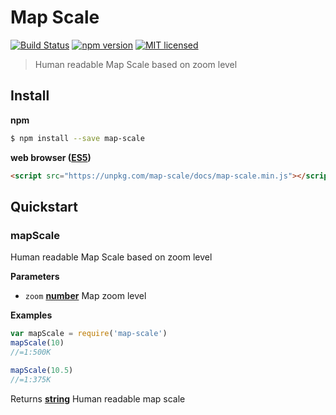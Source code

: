 # Map Scale

[![Build Status](https://travis-ci.org/DenisCarriere/map-scale.svg?branch=master)](https://travis-ci.org/DenisCarriere/map-scale)
[![npm version](https://badge.fury.io/js/map-scale.svg)](https://badge.fury.io/js/map-scale)
[![MIT licensed](https://img.shields.io/badge/license-MIT-blue.svg)](https://raw.githubusercontent.com/DenisCarriere/map-scale/master/LICENSE)

> Human readable Map Scale based on zoom level

## Install

**npm**

```bash
$ npm install --save map-scale
```

**web browser ([ES5](https://kangax.github.io/compat-table/es5))**

```html
<script src="https://unpkg.com/map-scale/docs/map-scale.min.js"></script>
```

## Quickstart

<!-- Generated by documentation.js. Update this documentation by updating the source code. -->

### mapScale

Human readable Map Scale based on zoom level

**Parameters**

-   `zoom` **[number](https://developer.mozilla.org/en-US/docs/Web/JavaScript/Reference/Global_Objects/Number)** Map zoom level

**Examples**

```javascript
var mapScale = require('map-scale')
mapScale(10)
//=1:500K

mapScale(10.5)
//=1:375K
```

Returns **[string](https://developer.mozilla.org/en-US/docs/Web/JavaScript/Reference/Global_Objects/String)** Human readable map scale
